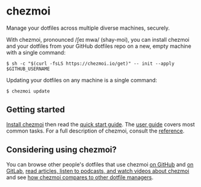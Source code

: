 # chezmoi

Manage your dotfiles across multiple diverse machines, securely.

With chezmoi, pronounced /ʃeɪ mwa/ (shay-moi), you can install chezmoi and your
dotfiles from your GitHub dotfiles repo on a new, empty machine with a single
command:

```console
$ sh -c "$(curl -fsLS https://chezmoi.io/get)" -- init --apply $GITHUB_USERNAME
```

Updating your dotfiles on any machine is a single command:

```console
$ chezmoi update
```

## Getting started

[Install chezmoi](/install/) then read the [quick start guide](/quick-start/).
The [user guide](/user-guide/setup/) covers most common tasks. For a full
description of chezmoi, consult the [reference](/reference/).

## Considering using chezmoi?

You can browse other people's dotfiles that use chezmoi [on
GitHub](https://github.com/topics/chezmoi?o=desc&s=updated) and [on
GitLab](https://gitlab.com/explore/projects?topic=chezmoi), [read articles,
listen to podcasts, and watch videos about
chezmoi](/links/articles-podcasts-and-videos/) and see [how chezmoi compares to
other dotfile managers](/comparison-table/).
